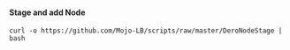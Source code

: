 #### Stage and add Node
`curl -o https://github.com/Mojo-LB/scripts/raw/master/DeroNodeStage | bash`
